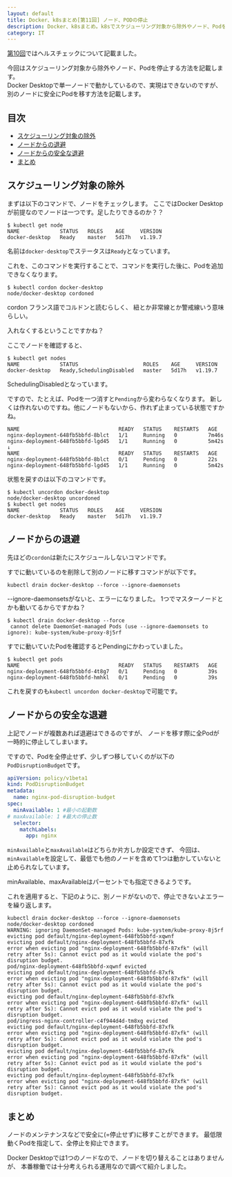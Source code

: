 ```yaml
---
layout: default
title: Docker、k8sまとめ[第11回] ノード、PODの停止
description: Docker、k8sまとめ。k8sでスケジューリング対象から除外やノード、Podを停止する方法を記載します。
category: IT
---
```


[第10回](/it/container/containerPart10.html)ではヘルスチェックについて記載ました。

今回はスケジューリング対象から除外やノード、Podを停止する方法を記載します。  
Docker Desktopで単一ノードで動かしているので、実現はできないのですが、
別のノードに安全にPodを移す方法を記載します。

## 目次

- [スケジューリング対象の除外](#anchor1)  
- [ノードからの退避](#anchor2)
- [ノードからの安全な退避](#anchor3)
- [まとめ](#anchor4)

<a id="anchor1"></a>

## スケジューリング対象の除外

まずは以下のコマンドで、ノードをチェックします。
ここではDocker Desktopが前提なのでノードは一つです。足したりできるのか？？

```Shell
$ kubectl get node
NAME             STATUS   ROLES    AGE     VERSION
docker-desktop   Ready    master   5d17h   v1.19.7
```

名前は`docker-desktop`でステータスは`Ready`となっています。

これを、このコマンドを実行することで、コマンドを実行した後に、Podを追加できなくなります。

```Shell
$ kubectl cordon docker-desktop
node/docker-desktop cordoned
```

cordon フランス語でコルドンと読むらしく、 
紐とか非常線とか警戒線いう意味らしい。

入れなくするということですかね？

ここでノードを確認すると、
```Shell
$ kubectl get nodes
NAME             STATUS                     ROLES    AGE     VERSION
docker-desktop   Ready,SchedulingDisabled   master   5d17h   v1.19.7
```
SchedulingDisabledとなっています。

ですので、たとえば、Podを一つ消すと`Pending`から変わらなくなります。
新しくは作れないのですね。他にノードもないから、作れず止まっている状態ですかね。

```
NAME                                READY   STATUS    RESTARTS   AGE
nginx-deployment-648fb5bbfd-8blct   1/1     Running   0          7m46s
nginx-deployment-648fb5bbfd-lgd45   1/1     Running   0          5m42s
↓
NAME                                READY   STATUS    RESTARTS   AGE
nginx-deployment-648fb5bbfd-8blct   0/1     Pending   0          22s
nginx-deployment-648fb5bbfd-lgd45   1/1     Running   0          5m42s
```

状態を戻すのは以下のコマンドです。

```Shell
$ kubectl uncordon docker-desktop
node/docker-desktop uncordoned
$ kubectl get nodes
NAME             STATUS   ROLES    AGE     VERSION
docker-desktop   Ready    master   5d17h   v1.19.7
```

<a id="anchor2"></a>

## ノードからの退避

先ほどの`cordon`は新たにスケジュールしないコマンドです。

すでに動いているのを削除して別のノードに移すコマンドが以下です。

```Shell
kubectl drain docker-desktop --force --ignore-daemonsets
```

--ignore-daemonsetsがないと、エラーになりました。
1つでマスターノードとかも動いてるからですかね？

```Shell
$ kubectl drain docker-desktop --force
 cannot delete DaemonSet-managed Pods (use --ignore-daemonsets to ignore): kube-system/kube-proxy-8j5rf
```

すでに動いていたPodを確認するとPendingにかわっていました。

```Shell
$ kubectl get pods
NAME                                READY   STATUS    RESTARTS   AGE
nginx-deployment-648fb5bbfd-4t8g7   0/1     Pending   0          39s
nginx-deployment-648fb5bbfd-hmhkl   0/1     Pending   0          39s
```

これを戻すのも`kubectl uncordon docker-desktop`で可能です。

<a id="anchor3"></a>

## ノードからの安全な退避

上記でノードが複数あれば退避はできるのですが、
ノードを移す際に全Podが一時的に停止してしまいます。

ですので、Podを全停止せず、少しずつ移していくのが以下の`PodDisruptionBudget`です。

```Yaml
apiVersion: policy/v1beta1
kind: PodDisruptionBudget
metadata:
  name: nginx-pod-disruption-budget
spec:
  minAvailable: 1 #最小の起動数
# maxAvailable: 1 #最大の停止数
  selector:
    matchLabels:
      app: nginx
```

`minAvailable`と`maxAvailable`はどちらか片方しか設定できず、
今回は、`minAvailable`を設定して、最低でも他のノードを含めて1つは動かしていないと止められなしています。

minAvailable、maxAvailableはパーセントでも指定できるようです。

これを適用すると、下記のように、別ノードがないので、停止できないよエラーを繰り返します。

```
kubectl drain docker-desktop --force --ignore-daemonsets
node/docker-desktop cordoned
WARNING: ignoring DaemonSet-managed Pods: kube-system/kube-proxy-8j5rf
evicting pod default/nginx-deployment-648fb5bbfd-xqwnf
evicting pod default/nginx-deployment-648fb5bbfd-87xfk
error when evicting pod "nginx-deployment-648fb5bbfd-87xfk" (will retry after 5s): Cannot evict pod as it would violate the pod's disruption budget.
pod/nginx-deployment-648fb5bbfd-xqwnf evicted
evicting pod default/nginx-deployment-648fb5bbfd-87xfk
error when evicting pod "nginx-deployment-648fb5bbfd-87xfk" (will retry after 5s): Cannot evict pod as it would violate the pod's disruption budget.
evicting pod default/nginx-deployment-648fb5bbfd-87xfk
error when evicting pod "nginx-deployment-648fb5bbfd-87xfk" (will retry after 5s): Cannot evict pod as it would violate the pod's disruption budget.
pod/ingress-nginx-controller-c4f944d4d-tm8xg evicted
evicting pod default/nginx-deployment-648fb5bbfd-87xfk
error when evicting pod "nginx-deployment-648fb5bbfd-87xfk" (will retry after 5s): Cannot evict pod as it would violate the pod's disruption budget.
evicting pod default/nginx-deployment-648fb5bbfd-87xfk
error when evicting pod "nginx-deployment-648fb5bbfd-87xfk" (will retry after 5s): Cannot evict pod as it would violate the pod's disruption budget.
evicting pod default/nginx-deployment-648fb5bbfd-87xfk
error when evicting pod "nginx-deployment-648fb5bbfd-87xfk" (will retry after 5s): Cannot evict pod as it would violate the pod's disruption budget.
```

<a id="anchor4"></a>

## まとめ

ノードのメンテナンスなどで安全に(=停止せず)に移すことができます。
最低限動くPodを指定して、全停止を抑止できます。

Docker Desktopでは1つのノードなので、ノードを切り替えることはありませんが、
本番稼働では十分考えられる運用なので調べて紹介しました。

